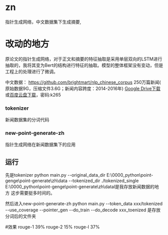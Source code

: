 # zn 
指针生成网络，中文数据集下生成摘要, 

# 改动的地方
原论文的指针生成网络，对于正文和摘要的特征抽取是采用单层双向的LSTM进行抽取的，我将其变为Bert的结构进行特征的抽取。模型的整体框架没有变动，但是工程上的处理进行了微调。

中文数据：
https://github.com/brightmart/nlp_chinese_corpus
250万篇新闻( 原始数据9G，压缩文件3.6G；新闻内容跨度：2014-2016年)
[Google Drive下载](https://drive.google.com/file/d/1TMKu1FpTr6kcjWXWlQHX7YJsMfhhcVKp/view?usp=sharing)或[百度云盘下载](https://pan.baidu.com/share/init?surl=MLLM-CdM6BhJkj8D0u3atA)，密码:k265

### tokenizer
新闻数据集的分词代码


### new-point-generate-zh
指针生成网络在新闻数据集下的应用


## 运行
先是tokenizer
python main.py --original_data_dir E:\0000_python\point-genge\point-generate\zh\data --tokenized_dir ./tokenized_single
E:\0000_python\point-genge\point-generate\zh\datal是我存放新闻数据的地方
这步需要挺多时间的。

然后进入new-point-generate-zh
python main.py --token_data xxx/tokenized --use_coverage --pointer_gen --do_train --do_decode
xxx_toenized 是存放分词后的文件夹

#效果
rouge-1 39%   rouge-2 15% rouge-l 37%









